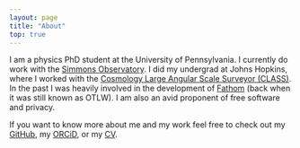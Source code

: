 ```yaml
---
layout: page
title: "About"
top: true
---
```


I am a physics PhD student at the University of Pennsylvania. I currently do work with the [Simmons Observatory](https://simonsobservatory.org/). I did my undergrad at Johns Hopkins, where I worked with the [Cosmology Large Angular Scale Surveyor (CLASS)](https://sites.krieger.jhu.edu/class/). In the past I was heavily involved in the development of [Fathom](https://fathom.network/) (back when it was still known as OTLW). I am also an avid proponent of free software and privacy. 

If you want to know more about me and my work feel free to check out my [GitHub](https://github.com/lordskh), my [ORCiD](https://orcid.org/0000-0001-6519-502X), or my [CV](/assets/CV.pdf).
